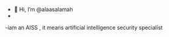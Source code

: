 - 👋 Hi, I’m @alaasalamah
- 
-iam an AISS , it means artificial intelligence security specialist

<!---
alaasalamah/alaasalamah is a ✨ special ✨ repository because its `README.md` (this file) appears on your GitHub profile.
You can click the Preview link to take a look at your changes.
--->
